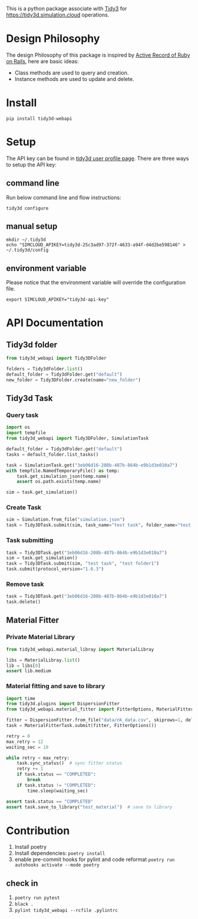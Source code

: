 This is a python package associate with [Tidy3](https://github.com/flexcompute/tidy3d)
for https://tidy3d.simulation.cloud operations.

# Design Philosophy

The design Philosophy of this package is inspired
by [Active Record of Ruby on Rails](https://guides.rubyonrails.org/active_record_basics.html),
here are basic ideas:

* Class methods are used to query and creation.
* Instance methods are used to update and delete.

# Install

```shell
pip install tidy3d-webapi
```

# Setup

The API key can be found in [tidy3d user profile page](https://dev-tidy3d.simulation.cloud/account). There are three
ways to setup the API key:

## command line

Run below command line and flow instructions:

```shell
tidy3d configure
```

## manual setup

```shell
mkdir ~/.tidy3d
echo "SIMCLOUD_APIKEY=tidy3d-25c3ad97-372f-4633-a94f-d4d2be598146" > ~/.tidy3d/config
```

## environment variable

Please notice that the environment variable will override the configuration file.

```shell
export SIMCLOUD_APIKEY="tidy3d-api-key"
```

# API Documentation

## Tidy3d folder

```python
from tidy3d_webapi import Tidy3DFolder

folders = Tidy3dFolder.list()
default_folder = Tidy3dFolder.get("default")
new_folder = Tidy3DFolder.create(name="new_folder")
```

## Tidy3d Task

### Query task

```python
import os
import tempfile
from tidy3d_webapi import Tidy3DFolder, SimulationTask

default_folder = Tidy3dFolder.get("default")
tasks = default_folder.list_tasks()

task = SimulationTask.get("3eb06d16-208b-487b-864b-e9b1d3e010a7")
with tempfile.NamedTemporaryFile() as temp:
    task.get_simulation_json(temp.name)
    assert os.path.exists(temp.name)

sim = task.get_simulation()

```

### Create Task

```python
sim = Simulation.from_file("simulation.json")
task = Tidy3DTask.submit(sim, task_name="test task", folder_name="test folder2")
```

### Task submitting

```python
task = Tidy3DTask.get("3eb06d16-208b-487b-864b-e9b1d3e010a7")
sim = task.get_simulation()
task = Tidy3DTask.submit(sim, "test task", "test folder1")
task.submit(protocol_version="1.6.3")
```

### Remove task

```python
task = Tidy3DTask.get("3eb06d16-208b-487b-864b-e9b1d3e010a7")
task.delete()
```

## Material Fitter

### Private Material Library
```python
from tidy3d_webapi.material_libray import MaterialLibray

libs = MaterialLibray.list()
lib = libs[0]
assert lib.medium
```

### Material fitting and save to library

```python
import time
from tidy3d.plugins import DispersionFitter
from tidy3d_webapi.material_fitter import FitterOptions, MaterialFitterTask

fitter = DispersionFitter.from_file("data/nk_data.csv", skiprows=1, delimiter=",")
task = MaterialFitterTask.submit(fitter, FitterOptions())

retry = 0
max_retry = 12
waiting_sec = 10

while retry < max_retry:
    task.sync_status()  # sync fitter status
    retry += 1
    if task.status == "COMPLETED":
        break
    if task.status != "COMPLETED":
        time.sleep(waiting_sec)

assert task.status == "COMPLETED"
assert task.save_to_library("test_material")  # save to library
```
# Contribution

1. Install poetry
2. Install dependencies: ``poetry install``
3. enable pre-commit hooks for pylint and code reformat ``poetry run autohooks activate --mode poetry``

## check in

1. ``poetry run pytest``
2. ``black .``
3. ``pylint tidy3d_webapi --rcfile .pylintrc``
